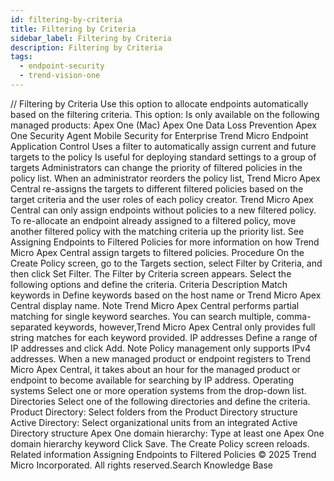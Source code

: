 ```yaml
---
id: filtering-by-criteria
title: Filtering by Criteria
sidebar_label: Filtering by Criteria
description: Filtering by Criteria
tags:
  - endpoint-security
  - trend-vision-one
---
```


/*<![CDATA[*/ $('#title').html($('meta[name=map-description]').attr('content')); /*]]>*/ Filtering by Criteria Use this option to allocate endpoints automatically based on the filtering criteria. This option: Is only available on the following managed products: Apex One (Mac) Apex One Data Loss Prevention Apex One Security Agent Mobile Security for Enterprise Trend Micro Endpoint Application Control Uses a filter to automatically assign current and future targets to the policy Is useful for deploying standard settings to a group of targets Administrators can change the priority of filtered policies in the policy list. When an administrator reorders the policy list, Trend Micro Apex Central re-assigns the targets to different filtered policies based on the target criteria and the user roles of each policy creator. Trend Micro Apex Central can only assign endpoints without policies to a new filtered policy. To re-allocate an endpoint already assigned to a filtered policy, move another filtered policy with the matching criteria up the priority list. See Assigning Endpoints to Filtered Policies for more information on how Trend Micro Apex Central assign targets to filtered policies. Procedure On the Create Policy screen, go to the Targets section, select Filter by Criteria, and then click Set Filter. The Filter by Criteria screen appears. Select the following options and define the criteria. Criteria Description Match keywords in Define keywords based on the host name or Trend Micro Apex Central display name. Note Trend Micro Apex Central performs partial matching for single keyword searches. You can search multiple, comma-separated keywords, however,Trend Micro Apex Central only provides full string matches for each keyword provided. IP addresses Define a range of IP addresses and click Add. Note Policy management only supports IPv4 addresses. When a new managed product or endpoint registers to Trend Micro Apex Central, it takes about an hour for the managed product or endpoint to become available for searching by IP address. Operating systems Select one or more operation systems from the drop-down list. Directories Select one of the following directories and define the criteria. Product Directory: Select folders from the Product Directory structure Active Directory: Select organizational units from an integrated Active Directory structure Apex One domain hierarchy: Type at least one Apex One domain hierarchy keyword Click Save. The Create Policy screen reloads. Related information Assigning Endpoints to Filtered Policies © 2025 Trend Micro Incorporated. All rights reserved.Search Knowledge Base